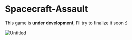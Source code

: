 # Spacecraft-Assault

This game is 𝐮𝐧𝐝𝐞𝐫 𝐝𝐞𝐯𝐞𝐥𝐨𝐩𝐦𝐞𝐧𝐭, I'll try to finalize it soon :)

![Untitled](https://user-images.githubusercontent.com/97457787/152677102-c03bde12-c86a-4ccb-a2b4-b688415bc001.png)
